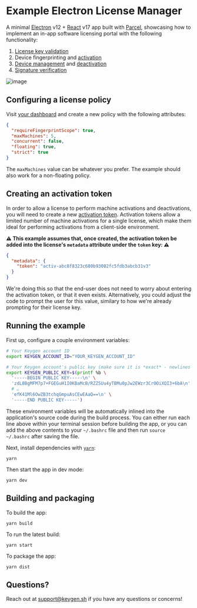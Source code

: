 # Example Electron License Manager

A minimal [Electron](https://electronjs.org) v12 + [React](https://reactjs.org) v17 app built
with [Parcel](https://github.com/parcel-bundler/parcel), showcasing how to implement
an in-app software licensing portal with the following functionality:

1. [License key validation](https://keygen.sh/docs/api/#licenses-actions-validate-key)
2. Device fingerprinting and [activation](https://keygen.sh/docs/api/#machines-create)
3. [Device management](https://keygen.sh/docs/api/#machines-list) and [deactivation](https://keygen.sh/docs/api/#machines-delete)
4. [Signature verification](https://keygen.sh/docs/api/#request-signatures)

![image](https://user-images.githubusercontent.com/6979737/110702255-ea031180-81b7-11eb-9e07-c92134b06410.png)

## Configuring a license policy

Visit [your dashboard](https://app.keygen.sh/policies) and create a new
policy with the following attributes:

```json
{
  "requireFingerprintScope": true,
  "maxMachines": 5,
  "concurrent": false,
  "floating": true,
  "strict": true
}
```

The `maxMachines` value can be whatever you prefer. The example should
also work for a non-floating policy.

## Creating an activation token

In order to allow a license to perform machine activations and deactivations,
you will need to create a new [activation token](https://keygen.sh/docs/api/#licenses-relationships-activation-tokens).
Activation tokens allow a limited number of machine activations for a
single license, which make them ideal for performing activations from
a client-side environment.

**⚠️ This example assumes that, once created, the activation token be added
into the license's `metadata` attribute under the `token` key: ⚠️**

```json
{
  "metadata": {
    "token": "activ-abc8f8323c680b93082fc5fdb3abcb31v3"
  }
}
```

We're doing this so that the end-user does not need to worry about
entering the activation token, or that it even exists. Alternatively,
you could adjust the code to prompt the user for this value, similary
to how we're already prompting for their license key.

## Running the example

First up, configure a couple environment variables:

```bash
# Your Keygen account ID
export KEYGEN_ACCOUNT_ID="YOUR_KEYGEN_ACCOUNT_ID"

# Your Keygen account's public key (make sure it is *exact* - newlines and all)
export KEYGEN_PUBLIC_KEY=$(printf %b \
  '-----BEGIN PUBLIC KEY-----\n' \
  'zdL8BgMFM7p7+FGEGuH1I0KBaMcB/RZZSUu4yTBMu0pJw2EWzr3CrOOiXQI3+6bA\n' \
  # …
  'efK41Ml6OwZB3tchqGmpuAsCEwEAaQ==\n' \
  '-----END PUBLIC KEY-----')
```

These environment variables will be automatically inlined into the
application's source code during the build process. You can either run
each line above within your terminal session before building the app,
or you can add the above contents to your `~/.bashrc` file and then
run `source ~/.bashrc` after saving the file.

Next, install dependencies with [`yarn`](https://yarnpkg.comg):

```
yarn
```

Then start the app in dev mode:

```
yarn dev
```

## Building and packaging

To build the app:

```
yarn build
```

To run the latest build:

```
yarn start
```

To package the app:

```
yarn dist
```

## Questions?

Reach out at support@keygen.sh if you have any questions or concerns!
